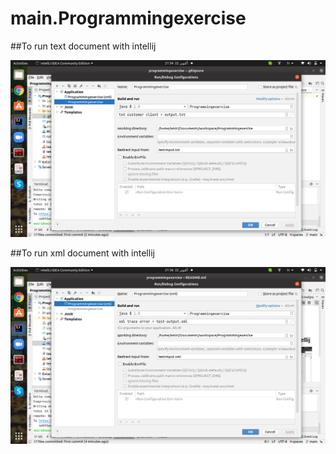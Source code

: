# main.Programmingexercise
##To run text document with intellij

![img.png](img.png)

##To run xml document with intellij

![img_1.png](img_1.png)

